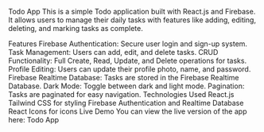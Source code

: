 Todo App
This is a simple Todo application built with React.js and Firebase. It allows users to manage their daily tasks with features like adding, editing, deleting, and marking tasks as complete.

Features
Firebase Authentication: Secure user login and sign-up system.
Task Management: Users can add, edit, and delete tasks.
CRUD Functionality: Full Create, Read, Update, and Delete operations for tasks.
Profile Editing: Users can update their profile photo, name, and password.
Firebase Realtime Database: Tasks are stored in the Firebase Realtime Database.
Dark Mode: Toggle between dark and light mode.
Pagination: Tasks are paginated for easy navigation.
Technologies Used
React.js
Tailwind CSS for styling
Firebase Authentication and Realtime Database
React Icons for icons
Live Demo
You can view the live version of the app here: Todo App
